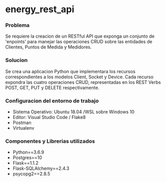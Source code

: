 # energy_rest_api

### Problema
Se requiere la creacion de un RESTful API que exponga un conjunto de 'enpoints' para manejar las operaciones CRUD sobre las entidades de Clientes, Puntos de Medida y Medidores.

### Solucion
Se crea una aplicacion Python que implementara los recursos correspondientes a los modelos Client, Socket y Device. Cada recurso expondra las cuatro operaciones CRUD, representadas en los REST Verbs POST, GET, PUT y DELETE respectivamente. 

### Configuracion del entorno de trabajo
* Sistema Operativo: Ubuntu 18.04 /WSL sobre Windows 10
* Editor: Visual Studio Code / Flake8
* Postman
* Virtualenv

### Componentes y Librerias utilizados
* Python==3.6.9
* Postgres==10
* Flask==1.1.2
* Flask-SQLAlchemy==2.4.3
* psycopg2==2.8.5
